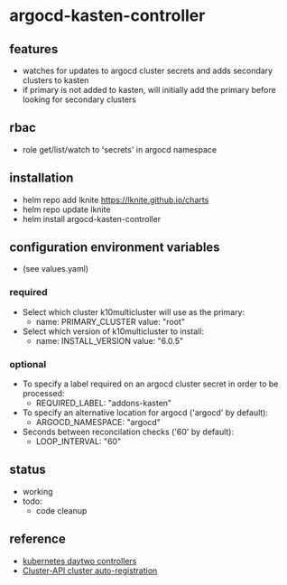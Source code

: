 # argocd-kasten-controller

## features ##
- watches for updates to argocd cluster secrets and adds secondary clusters to kasten
- if primary is not added to kasten, will initially add the primary before looking for secondary clusters

## rbac ##
- role get/list/watch to 'secrets' in argocd namespace

## installation ##
- helm repo add lknite https://lknite.github.io/charts
- helm repo update lknite
- helm install argocd-kasten-controller

## configuration environment variables ##
- (see values.yaml)

### required ###
- Select which cluster k10multicluster will use as the primary:
  - name: PRIMARY_CLUSTER
    value: "root"
- Select which version of k10multicluster to install:
  - name: INSTALL_VERSION
    value: "6.0.5"

### optional ###
- To specify a label required on an argocd cluster secret in order to be processed:
  - REQUIRED_LABEL: "addons-kasten"
- To specify an alternative location for argocd ('argocd' by default):
  - ARGOCD_NAMESPACE: "argocd"
- Seconds between reconcilation checks ('60' by default):
  - LOOP_INTERVAL: "60"
  
## status ##
- working
- todo:
  - code cleanup

## reference ##
- [kubernetes daytwo controllers](https://www.travisloyd.xyz/2023/07/08/kubernetes-daytwo-controllers/)
- [Cluster-API cluster auto-registration](https://github.com/argoproj/argo-cd/issues/9033)
